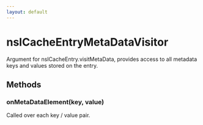 ```yaml
---
layout: default
---
```


# nsICacheEntryMetaDataVisitor #
  
Argument for nsICacheEntry.visitMetaData, provides access to all metadata  
keys and values stored on the entry.  
  

## Methods ##

### onMetaDataElement(key, value) ###
  
Called over each key / value pair.  
  
